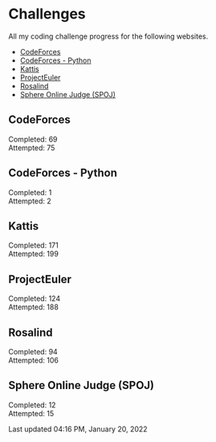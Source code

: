 
Challenges
==========


All my coding challenge progress for the following websites.

- [CodeForces](https://codeforces.com/)
- [CodeForces - Python](https://codeforces.com/)
- [Kattis](https://open.kattis.com/)
- [ProjectEuler](https://projecteuler.net/)
- [Rosalind](http://rosalind.info/problems/list-view/)
- [Sphere Online Judge (SPOJ)](https://www.spoj.com/)

  
## CodeForces
  
Completed: 69  
Attempted: 75  
## CodeForces - Python
  
Completed: 1  
Attempted: 2  
## Kattis
  
Completed: 171  
Attempted: 199  
## ProjectEuler
  
Completed: 124  
Attempted: 188  
## Rosalind
  
Completed: 94  
Attempted: 106  
## Sphere Online Judge (SPOJ)
  
Completed: 12  
Attempted: 15  


Last updated 04:16 PM, January 20, 2022
